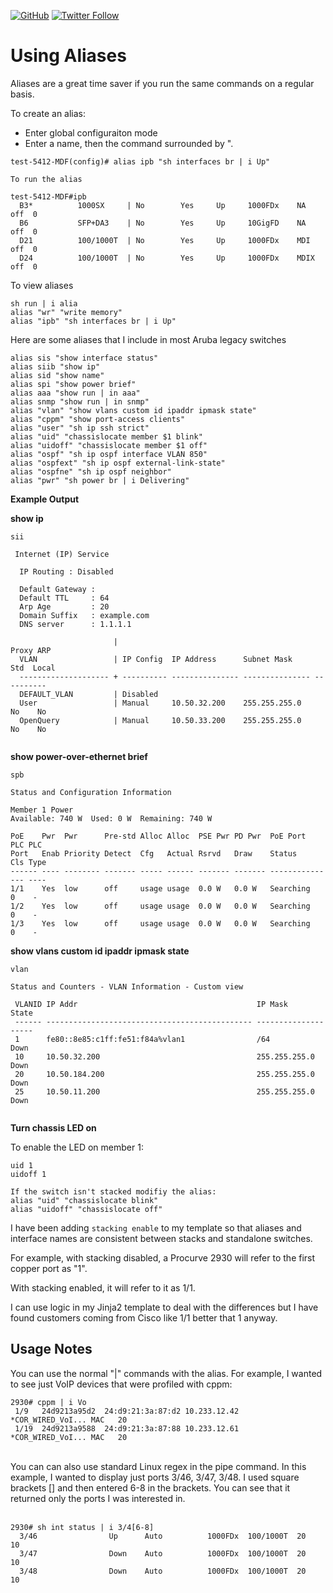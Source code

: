 <a href="https://mwhubbard.blogspot.com"><img alt="GitHub" src="https://img.shields.io/github/license/rikosintie/CookBook"></a>
<a href="https://twitter.com/rikosintie"><img alt="Twitter Follow" src="https://img.shields.io/twitter/follow/rikosintie?style=social"></a>

# Using Aliases

Aliases are a great time saver if you run the same commands on a regular basis.

To create an alias:
* Enter global configuraiton mode
* Enter a name, then the command surrounded by ".

```
test-5412-MDF(config)# alias ipb "sh interfaces br | i Up"

To run the alias

test-5412-MDF#ipb
  B3*          1000SX     | No        Yes     Up     1000FDx    NA   off  0
  B6           SFP+DA3    | No        Yes     Up     10GigFD    NA   off  0
  D21          100/1000T  | No        Yes     Up     1000FDx    MDI  off  0
  D24          100/1000T  | No        Yes     Up     1000FDx    MDIX off  0
```

To view aliases

```
sh run | i alia
alias "wr" "write memory"
alias "ipb" "sh interfaces br | i Up"
```
Here are some aliases that I include in most Aruba legacy switches

```
alias sis "show interface status"
alias siib "show ip"
alias sid "show name"
alias spi "show power brief"
alias aaa "show run | in aaa"
alias snmp "show run | in snmp"
alias "vlan" "show vlans custom id ipaddr ipmask state"
alias "cppm" "show port-access clients"
alias "user" "sh ip ssh strict"
alias "uid" "chassislocate member $1 blink"
alias "uidoff" "chassislocate member $1 off"
alias "ospf" "sh ip ospf interface VLAN 850"
alias "ospfext" "sh ip ospf external-link-state"
alias "ospfne" "sh ip ospf neighbor"
alias "pwr" "sh power br | i Delivering"
```

**Example Output**</br>

**show ip**</br>

```
sii

 Internet (IP) Service

  IP Routing : Disabled

  Default Gateway :                
  Default TTL     : 64   
  Arp Age         : 20  
  Domain Suffix   : example.com               
  DNS server      : 1.1.1.1                            

                       |                                            Proxy ARP 
  VLAN                 | IP Config  IP Address      Subnet Mask     Std  Local
  -------------------- + ---------- --------------- --------------- ----------
  DEFAULT_VLAN         | Disabled 
  User                 | Manual     10.50.32.200    255.255.255.0    No    No
  OpenQuery            | Manual     10.50.33.200    255.255.255.0    No    No
  
  ```

  **show power-over-ethernet brief**

  
  ```
  spb

 Status and Configuration Information

  Member 1 Power
  Available: 740 W  Used: 0 W  Remaining: 740 W

 PoE    Pwr  Pwr      Pre-std Alloc Alloc  PSE Pwr PD Pwr  PoE Port     PLC PLC 
 Port   Enab Priority Detect  Cfg   Actual Rsrvd   Draw    Status       Cls Type
 ------ ---- -------- ------- ----- ------ ------- ------- ------------ --- ----
 1/1    Yes  low      off     usage usage  0.0 W   0.0 W   Searching    0    -  
 1/2    Yes  low      off     usage usage  0.0 W   0.0 W   Searching    0    -  
 1/3    Yes  low      off     usage usage  0.0 W   0.0 W   Searching    0    -  
 
 ```
**show vlans custom id ipaddr ipmask state**

```
vlan

Status and Counters - VLAN Information - Custom view

 VLANID IP Addr                                        IP Mask         State
 ------ ---------------------------------------------- --------------- -----
 1      fe80::8e85:c1ff:fe51:f84a%vlan1                /64             Down 
 10     10.50.32.200                                   255.255.255.0   Down 
 20     10.50.184.200                                  255.255.255.0   Down 
 25     10.50.11.200                                   255.255.255.0   Down 
 
 ```
 
 **Turn chassis LED on**
 
 To enable the LED on member 1:
 ```
uid 1         
uidoff 1

If the switch isn't stacked modifiy the alias:
alias "uid" "chassislocate blink"
alias "uidoff" "chassislocate off"
```
I have been adding `stacking enable` to my template so that aliases and interface names are consistent between stacks and standalone switches. </br>

For example, with stacking disabled, a Procurve 2930 will refer to the first copper port as "1". 

With stacking enabled, it will refer to it as 1/1. 

I can use logic in my Jinja2 template to deal with the differences but I have found customers coming from Cisco like 1/1 better that 1 anyway.

 
 ## Usage Notes ##
 You can use the normal "|" commands with the alias. For example, I wanted to see just VoIP devices that were profiled with cppm: </br>
 
 ```
2930# cppm | i Vo
  1/9   24d9213a95d2  24:d9:21:3a:87:d2 10.233.12.42     *COR_WIRED_VoI... MAC   20                 
  1/19  24d9213a9588  24:d9:21:3a:87:88 10.233.12.61     *COR_WIRED_VoI... MAC   20
```
</br>
You can can also use standard Linux regex in the pipe command. In this example, I wanted to display just ports 3/46, 3/47, 3/48. I used square brackets [] and then entered 6-8 in the brackets. You can see that it returned only the ports I was interested in.
</br>
</br>

```
2930# sh int status | i 3/4[6-8]
  3/46                Up      Auto          1000FDx  100/1000T  20     10      
  3/47                Down    Auto          1000FDx  100/1000T  20     10      
  3/48                Down    Auto          1000FDx  100/1000T  20     10  
```
  
  

